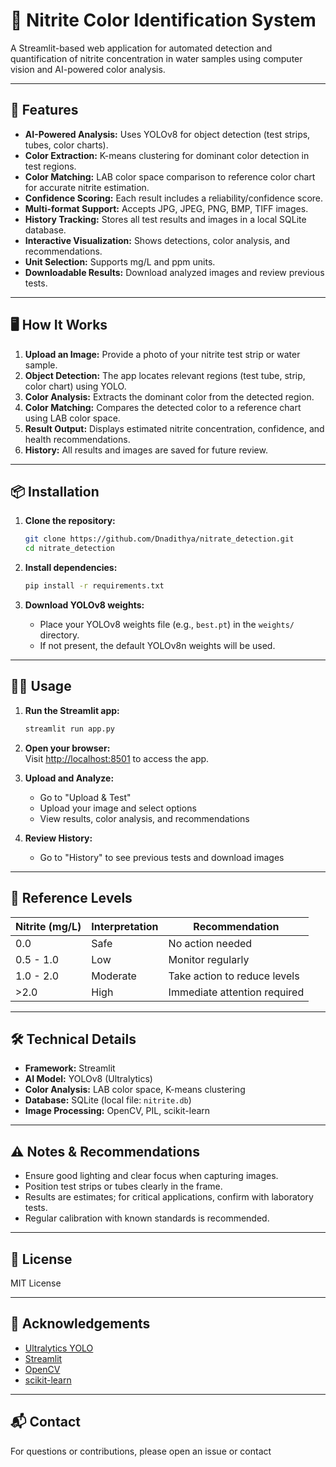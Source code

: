 # 🧪 Nitrite Color Identification System

A Streamlit-based web application for automated detection and quantification of nitrite concentration in water samples using computer vision and AI-powered color analysis.

---

## 🚀 Features

- **AI-Powered Analysis:** Uses YOLOv8 for object detection (test strips, tubes, color charts).
- **Color Extraction:** K-means clustering for dominant color detection in test regions.
- **Color Matching:** LAB color space comparison to reference color chart for accurate nitrite estimation.
- **Confidence Scoring:** Each result includes a reliability/confidence score.
- **Multi-format Support:** Accepts JPG, JPEG, PNG, BMP, TIFF images.
- **History Tracking:** Stores all test results and images in a local SQLite database.
- **Interactive Visualization:** Shows detections, color analysis, and recommendations.
- **Unit Selection:** Supports mg/L and ppm units.
- **Downloadable Results:** Download analyzed images and review previous tests.

---

## 🖥️ How It Works

1. **Upload an Image:** Provide a photo of your nitrite test strip or water sample.
2. **Object Detection:** The app locates relevant regions (test tube, strip, color chart) using YOLO.
3. **Color Analysis:** Extracts the dominant color from the detected region.
4. **Color Matching:** Compares the detected color to a reference chart using LAB color space.
5. **Result Output:** Displays estimated nitrite concentration, confidence, and health recommendations.
6. **History:** All results and images are saved for future review.

---

## 📦 Installation

1. **Clone the repository:**
    ```sh
    git clone https://github.com/Dnadithya/nitrate_detection.git
    cd nitrate_detection
    ```

2. **Install dependencies:**
    ```sh
    pip install -r requirements.txt
    ```

3. **Download YOLOv8 weights:**
    - Place your YOLOv8 weights file (e.g., `best.pt`) in the `weights/` directory.
    - If not present, the default YOLOv8n weights will be used.

---

## 🏃‍♂️ Usage

1. **Run the Streamlit app:**
    ```sh
    streamlit run app.py
    ```

2. **Open your browser:**  
   Visit [http://localhost:8501](http://localhost:8501) to access the app.

3. **Upload and Analyze:**
    - Go to "Upload & Test"
    - Upload your image and select options
    - View results, color analysis, and recommendations

4. **Review History:**
    - Go to "History" to see previous tests and download images

---

## 📝 Reference Levels

| Nitrite (mg/L) | Interpretation         | Recommendation                |
|----------------|-----------------------|-------------------------------|
| 0.0            | Safe                  | No action needed              |
| 0.5 - 1.0      | Low                   | Monitor regularly             |
| 1.0 - 2.0      | Moderate              | Take action to reduce levels  |
| >2.0           | High                  | Immediate attention required  |

---

## 🛠️ Technical Details

- **Framework:** Streamlit
- **AI Model:** YOLOv8 (Ultralytics)
- **Color Analysis:** LAB color space, K-means clustering
- **Database:** SQLite (local file: `nitrite.db`)
- **Image Processing:** OpenCV, PIL, scikit-learn

---

## ⚠️ Notes & Recommendations

- Ensure good lighting and clear focus when capturing images.
- Position test strips or tubes clearly in the frame.
- Results are estimates; for critical applications, confirm with laboratory tests.
- Regular calibration with known standards is recommended.

---

## 📄 License

MIT License

---

## 🤝 Acknowledgements

- [Ultralytics YOLO](https://github.com/ultralytics/ultralytics)
- [Streamlit](https://streamlit.io/)
- [OpenCV](https://opencv.org/)
- [scikit-learn](https://scikit-learn.org/)

---

## 📬 Contact

For questions or contributions, please open an issue or contact